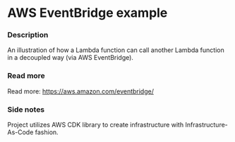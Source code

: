 # AWS EventBridge example

### Description

An illustration of how a Lambda function 
can call another Lambda function in a 
decoupled way (via AWS EventBridge).

### Read more

Read more:
https://aws.amazon.com/eventbridge/

### Side notes

Project utilizes AWS CDK library to create
infrastructure with Infrastructure-As-Code fashion. 